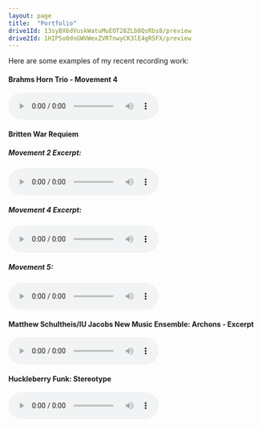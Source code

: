```yaml
---
layout: page
title:  "Portfolio"
drive1Id: 13syBX6dVuskWatuMuEOT28ZLb8QsRbs8/preview
drive2Id: 1HIP5o0dnGWVWexZVRTnwyCK3lE4gR5FX/preview
---
```


Here are some examples of my recent recording work:

#### Brahms Horn Trio - Movement 4

<audio class="audio" controls preload>
<source src="//stefanwiebe.com/assets/brahmshorn.mp3"></source>
<source src="//stefanwiebe.com/assets/brahmshorn.ogg"></source>
</audio>


#### Britten War Requiem


##### Movement 2 Excerpt:  
<audio class="audio" controls preload>
<source src="//stefanwiebe.com/assets/britten2.mp3"></source>
<source src="//stefanwiebe.com/assets/britten2.ogg"></source>
</audio>


##### Movement 4 Excerpt:  
<audio class="audio" controls preload>
<source src="//stefanwiebe.com/assets/britten4.mp3"></source>
<source src="//stefanwiebe.com/assets/britten4.ogg"></source>
</audio>


##### Movement 5:   
<audio class="audio" controls preload>
<source src="//stefanwiebe.com/assets/britten5.mp3"></source>
<source src="//stefanwiebe.com/assets/britten5.ogg"></source>
</audio>



#### Matthew Schultheis/IU Jacobs New Music Ensemble: Archons - Excerpt  
<audio class="audio" controls preload>
<source src="//stefanwiebe.com/assets/archons.mp3"></source>
<source src="//stefanwiebe.com/assets/archons.ogg"></source>
</audio>


#### Huckleberry Funk: Stereotype  
<audio class="audio" controls preload>
<source src="//stefanwiebe.com/assets/Stereotype.mp3"></source>
<source src="//stefanwiebe.com/assets/Stereotype.ogg"></source>
</audio>

